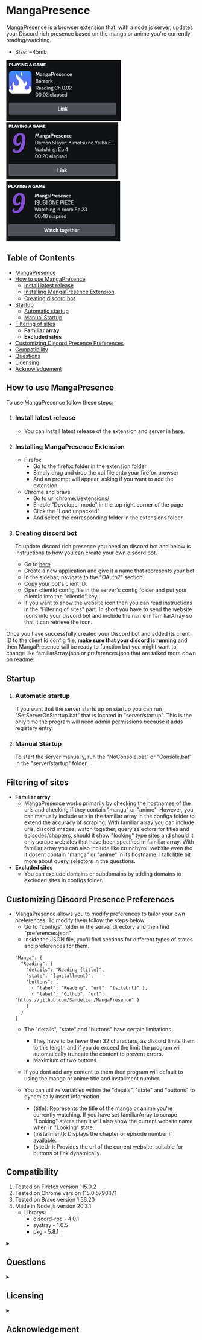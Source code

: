 
# MangaPresence

MangaPresence is a browser extension that, with a node.js server, updates your Discord rich presence based on the manga or anime you're currently reading/watching.

- Size: ~45mb

![Reading](showcase/Reading%20manga.png)
![Watching](showcase/Watching%20anime.png)
![Watching in room](showcase/Watching%20in%20room.png)


## Table of Contents
- [MangaPresence](#MangaPresence)
- [How to use MangaPresence](#how-to-use-mangapresence)
  - [Install latest release](#install-latest-release)
  - [Installing MangaPresence Extension](#installing-mangapresence-extension)
  - [Creating discord bot](#creating-discord-bot)
- [Startup](#startup)
  - [Automatic startup](#automatic-startup)
  - [Manual Startup](#manual-startup)
- [Filtering of sites](#filtering-of-sites)
  - **Familiar array**
  - **Excluded sites**
- [Customizing Discord Presence Preferences](#customizing-discord-presence-preferences)
- [Compatibility](#compatibility)
- [Questions](#questions)
- [Licensing](#licensing)
- [Acknowledgement](#acknowledgement)


## How to use MangaPresence
To use MangaPresence follow these steps:

1. ### Install latest release
   - You can install latest release of the extension and server in [here](https://github.com/Sandelier/MangaPresence/releases/latest).

2.  ### Installing MangaPresence Extension
	- Firefox
    	- Go to the firefox folder in the extension folder
		- Simply drag and drop the xpi file onto your firefox browser
		- And an prompt will appear, asking if you want to add the extension.
	- Chrome and brave
		- Go to url chrome://extensions/
		- Enable "Developer mode" in the top right corner of the page
		- Click the "Load unpacked"
		- And select the corresponding folder in the extensions folder.

3. ### Creating discord bot
	  To update discord rich presence you need an discord bot and below is instructions to how you can create your own discord bot.
	- Go to [here](https://discord.com/developers/applications?new_application=true).
	- Create a new application and give it a name that represents your bot.
	- In the sidebar, navigate to the "OAuth2" section.
	- Copy your bot's client ID.
	- Open clientId config file in the server's config folder and put your clientId into the "clientId" key.
	- If you want to show the website icon then you can read instructions in the "Filtering of sites" part. In short you have to send the website icons into your discord bot and include the name in familiarArray so that it can retrieve the icon.

Once you have successfully created your Discord bot and added its client ID to the client Id config file, **make sure that your discord is running** and then MangaPresence will be ready to function but you might want to change like familiarArray.json or preferences.json that are talked more down on readme.

## Startup 

1. ###  Automatic startup
   If you want that the server starts up on startup you can run "SetServerOnStartup.bat" that is located in "server/startup". This is the only time the program will need admin permissions because it adds registery entry. 

2. ### Manual Startup
   To start the server manually, run the "NoConsole.bat" or "Console.bat" in the "server/startup" folder.

## Filtering of sites
- **Familiar array**
  - MangaPresence works primarily by checking the hostnames of the urls and checking if they contain "manga" or "anime". However, you can manually include urls in the familiar array in the configs folder to extend the accuracy of scraping. With familiar array you can include urls, discord images, watch together, query selectors for titles and episodes/chapters, should it show "looking" type sites and should it only scrape websites that have been specified in familiar array. With familiar array you can also include like crunchyroll website even tho it dosent contain "manga" or "anime" in its hostname. I talk little bit more about query selectors in the questions.
 - **Excluded sites**
	 - You can exclude domains or subdomains by adding domains to excluded sites in configs folder.

## Customizing Discord Presence Preferences
- MangaPresence allows you to modify preferences to tailor your own preferences. To modify them follow the steps below.
	- Go to "configs" folder in the server directory and then find "preferences.json"
	- Inside the JSON file, you'll find sections for different types of states and preferences for them.
	```
	"Manga": {
	  "Reading": {
	    "details": "Reading {title}",
	    "state": "{installment}",
	    "buttons": [
	      { "label": "Reading", "url": "{siteUrl}" },
	      { "label": "Github", "url": "https://github.com/Sandelier/MangaPresence" }
	    ]
	  }
	}
	```
	- The "details", "state" and "buttons" have certain limitations.
		- They have to be fewer then 32 characters, as discord limits them to this length and if you do exceed the limit the program will automatically truncate the content to prevent errors.
		- Maximium of two buttons.
	- If you dont add any content to them then program will default to using the manga or anime title and installment number.

	- You can utilize variables within the "details", "state" and "buttons" to dynamically insert information
		- {title}: Represents the title of the manga or anime you're currently watching. If you have set familiarArray to scrape "Looking" states then it will also show the current website name when in "Looking" state.
		- {installment}: Displays the chapter or episode number if available.
		- {siteUrl}: Provides the url of the current website, suitable for buttons ot link dynamically.
	


## Compatibility
1. Tested on Firefox version 115.0.2
2. Tested on Chrome version 115.0.5790.171
3. Tested on Brave version 1.56.20
4. Made in Node.js version 20.3.1
	- Librarys:
		- discord-rpc - 4.0.1
		- systray - 1.0.5
		- pkg - 5.8.1

<details>
<summary><h2>Questions</h2></summary> 

- ### Server
   - **Why is my server closing instantly**
     - There are many reasons as to why the server might close instantly, but the most common issue is either that you forgot to include client id in the configs terminal or your discord is not on. If its not those reasons then you could launch "Console.bat" in the "startup" folder which enables you to see terminal so you can identify the error.
- ### Extension
	- **Can't scrape a page? Not scraping correctly?**
		- If you want to specify an url that dosen't contain "manga" or "anime" in its hostname, you can add the url to the familiar array in the configs terminal. However, the familiar array wont allow you to scrape every page even if you specify the url in the array if it contains blacklisted words like "register", "login" or "account"
		- Certain query selectors arent allowed on familiar array due to security reasons. The keywords include "form", "password", and "username"
	- **Don't want an page to be scraped?**
		- You can include an excluded urls in the configs terminal and selecting the "excluded sites" in the terminal to exclude subdomains or full domains.
- ### Privacy policy
	- MangaPresence dosen't save any data that is provided to it by the browser. The only things that is saved are the config files that you edit via the configs terminal.
	- MangaPresence dosen't connect to any other external servers other then discords api through "discord-rpc" library other then that everything is done in localhost.
- ### Uninstalling
	- If you have set the  sever to start up automatically, you can press the "StartServerOnStartup" again and it will prompt you to remove the registery key, Once you remove the key, you can delete the server files.
- ### Query selectors examples.
	- Query selectors are methods to select elements in webpages. Below i will show couple examples on how to accurately select query selectors.
	- **Scraping title**
		-  ```
			<div class="wrapper">
			  <aside class="content">
			    <div class="poster">...</div>
			    <div class=" info">
		          <div class="meta">...</div>
		          <div class="name" itemprop="name">Title</div>
		      ```
			
			-	To retrieve the title we can for example use ```div.info div.name[itemprop="name"]```
	-	**Scraping chapter**
		-	```
			<li class="page-item w-100">
			  <button id="numberlist-toggler" class="btn btn-sidebar">
			    <span class="menu-collapsed">
			      <span class="number-current-type">Chapter</span>
			      <span class="number-current">0</span>
		      ```
			-	To retrieve the chapter count we can for example use ```button#numberlist-toggler span.menu-collapsed span.number-current```
</details>

<details>
   <summary><h2>Licensing</h2></summary>

   MangaPresence is open-source software distributed under the MIT License. This means that you are free to use, modify, and distribute the extension as long as you include the original copyright notice and disclaimers. For more details, please refer to the [LICENSE](https://github.com/Sandelier/MangaPresence/blob/main/LICENSE) file.
</details>



<details>
   <summary><h2>Acknowledgement</h2></summary>
   
   [discord-rpc](https://www.npmjs.com/package/discord-rpc) - Used for easy access to discord rich api  
   [systray](https://www.npmjs.com/package/systray) - Used for tray  
   [pkg](https://www.npmjs.com/package/pkg) - Used for bundling

</details>


